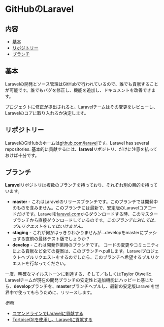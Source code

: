 # GitHubのLaravel

## 内容

- [基本](#the-basics)
- [リポジトリー](#repositoriess)
- [ブランチ](#branches)

<a name="the-basics"></a>
## 基本

Laravelの開発とソース管理はGitHubで行われているので、誰でも貢献することが可能です。誰でもバグを修正し、機能を追加し、ドキュメントを改善できます。

プロジェクトに修正が提出されると、Laravelチームはその変更をレビューし、Laravelのコアに取り入れるか決定します。

<a name="repositories"></a>
## リポジトリー

LaravelのGitHubのホームは[github.com/laravel](https://github.com/laravel)です。Laravel has several repositories. 基本的に貢献するには、**laravel**リポジトリ、だけに注意を払っておけば十分です。

<a name="branches"></a>
## ブランチ

**Laravel**リポジトリは複数のブランチを持っており、それぞれ別の目的を持っています。

- **master** - これはLaravelのリリースブランチです。このブランチでは開発中のものを含みません。このブランチには最新で、安定版のLaravelコアコードだけです。Laravelを[laravel.com](http://laravel.com/)からダウンロードする時、このマスターブランチから直接ダウンロードしているのです。*このブランチに対しては、プルリクエストをしてはいけません。*
- **staging** - これが何かはっきりわかりませんが…developをmasterにプッシュする直前の最終テスト版でしょうか？
- **develop** - これは開発作業用のブランチです。 コードの変更やコミュニティによる貢献など全ての提案は、このブランチへpullします。Laravelプロジェクトへプルリクエストをするのでしたら、このブランチへ希望するプルリクエストを行なってください。

一度、明確なマイルストーンに到達する、そして／もしくはTaylor OtwellとLaravelチームが現在の開発ブランチの安定性と追加機能にハッピーと感じたら、**develop**ブランチを、**master**ブランチへプルし、最新の安定版Laravelを世界中で使ってもらうために、リリースします。

*参照*

 - [コマンドラインでLaravelに貢献する](docs/contrib/command-line)
 - [TortoiseGitを使用し、Laravelに貢献する](docs/contrib/tortoisegit)
